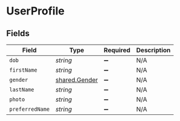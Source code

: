 # UserProfile


## Fields

| Field                                                 | Type                                                  | Required                                              | Description                                           |
| ----------------------------------------------------- | ----------------------------------------------------- | ----------------------------------------------------- | ----------------------------------------------------- |
| `dob`                                                 | *string*                                              | :heavy_minus_sign:                                    | N/A                                                   |
| `firstName`                                           | *string*                                              | :heavy_minus_sign:                                    | N/A                                                   |
| `gender`                                              | [shared.Gender](../../../sdk/models/shared/gender.md) | :heavy_minus_sign:                                    | N/A                                                   |
| `lastName`                                            | *string*                                              | :heavy_minus_sign:                                    | N/A                                                   |
| `photo`                                               | *string*                                              | :heavy_minus_sign:                                    | N/A                                                   |
| `preferredName`                                       | *string*                                              | :heavy_minus_sign:                                    | N/A                                                   |